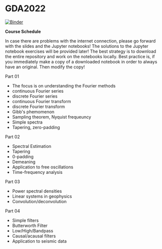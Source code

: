 # GDA2022


[![Binder](https://mybinder.org/badge_logo.svg)](https://mybinder.org/v2/gh/heinerigel/GDA2021/main)


**Course Schedule**

In case there are problems with the internet connection, please go forward with the slides and the Jupyter notebooks! The solutions to the Jupyter notebook exercises will be provided later! The best strategy is to download the entire repository and work on the notebooks locally. Best practice is, if you immediately make a copy of a downloaded notebook in order to always have an original. Then modify the copy!

Part 01 

- The focus is on understanding the Fourier methods
- continuous Fourier series
- discrete Fourier series
- continuous Fourier transform
- discrete Fourier transform
- Gibb's phemomenon
- Sampling theorem, Nyquist frequeuncy 
- Simple spectra
- Tapering, zero-padding

Part 02

- Spectral Estimation 
- Tapering
- 0-padding
- Demeaning
- Application to free oscillations
- Time-frequency analysis

Part 03 

- Power spectral densities
- Linear systems in geophysics
- Convolution/deconvolution

Part 04
- Simple filters
- Butterworth Filter
- Low/High/Bandpass
- Causal/acausal filters
- Application to seismic data



